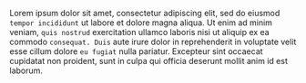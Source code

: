 Lorem ipsum dolor sit amet, consectetur adipiscing elit, sed do eiusmod `tempor
incididunt` ut labore et dolore magna aliqua. Ut enim ad minim veniam, `quis
nostrud` exercitation ullamco laboris nisi ut aliquip ex ea commodo `consequat.
Duis` aute irure dolor in reprehenderit in voluptate velit esse cillum dolore `eu
fugiat` nulla pariatur. Excepteur sint occaecat cupidatat non proident, sunt in
culpa qui officia deserunt mollit anim id est laborum.
